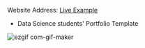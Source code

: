 Website Address: [Live Example](https://github.com/rumanus-egu/My_portfolio/blob/master/index.md)

- Data Science students' Portfolio Template


![ezgif com-gif-maker](https://user-images.githubusercontent.com/89073371/148211635-abdb3cd5-1099-46fc-beb7-d16008cf9704.gif)
